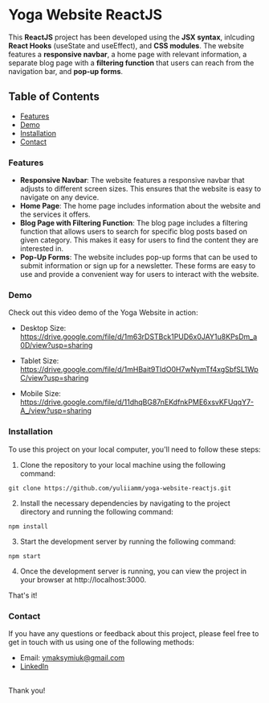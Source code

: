 # Yoga Website ReactJS
This **ReactJS** project has been developed using the **JSX syntax**, inlcuding **React Hooks** (useState and useEffect), and **CSS modules**. The website features a **responsive navbar**, a home page with relevant information, a separate blog page with a **filtering function** that users can reach from the navigation bar, and **pop-up forms**. 

## Table of Contents
- [Features](#features)<br>
- [Demo](#demo)<br>
- [Installation](#installation)<br>
- [Contact](#contact)<br>

### Features
- **Responsive Navbar**: The website features a responsive navbar that adjusts to different screen sizes. This ensures that the website is easy to navigate on any device.
- **Home Page**: The home page includes information about the website and the services it offers.
- **Blog Page with Filtering Function**: The blog page includes a filtering function that allows users to search for specific blog posts based on given category. This makes it easy for users to find the content they are interested in.
- **Pop-Up Forms**: The website includes pop-up forms that can be used to submit information or sign up for a newsletter. These forms are easy to use and provide a convenient way for users to interact with the website.

### Demo
Check out this video demo of the Yoga Website in action:

- Desktop Size:
https://drive.google.com/file/d/1m63rDSTBck1PUD6x0JAY1u8KPsDm_a0D/view?usp=sharing

- Tablet Size:
https://drive.google.com/file/d/1mHBait9TIdO0H7wNymTf4xgSbfSL1WpC/view?usp=sharing

- Mobile Size:
https://drive.google.com/file/d/11dhqBG87nEKdfnkPME6xsvKFUqqY7-A_/view?usp=sharing

### Installation
To use this project on your local computer, you'll need to follow these steps:

1. Clone the repository to your local machine using the following command:
```
git clone https://github.com/yuliiamm/yoga-website-reactjs.git
```

2. Install the necessary dependencies by navigating to the project directory and running the following command:
```
npm install
```

3. Start the development server by running the following command:
```
npm start
```

4. Once the development server is running, you can view the project in your browser at http://localhost:3000.

That's it!

### Contact

If you have any questions or feedback about this project, please feel free to get in touch with us using one of the following methods:

- Email: ymaksymiuk@gmail.com
- [LinkedIn](https://www.linkedin.com/in/yuliia-maksymiuk-0b65aa241/)
<br>
Thank you!
